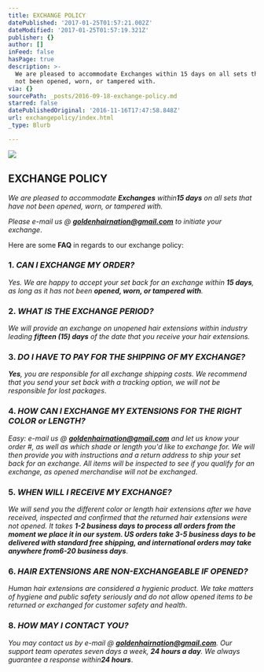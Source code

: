 ```yaml
---
title: EXCHANGE POLICY
datePublished: '2017-01-25T01:57:21.002Z'
dateModified: '2017-01-25T01:57:19.321Z'
publisher: {}
author: []
inFeed: false
hasPage: true
description: >-
  We are pleased to accommodate Exchanges within 15 days on all sets that have
  not been opened, worn, or tampered with.
via: {}
sourcePath: _posts/2016-09-18-exchange-policy.md
starred: false
datePublishedOriginal: '2016-11-16T17:47:58.848Z'
url: exchangepolicy/index.html
_type: Blurb

---
```

![](https://the-grid-user-content.s3-us-west-2.amazonaws.com/ef43ca4b-9af4-493f-a41a-3eca50135b3d.jpg)

## **EXCHANGE POLICY**

_We are pleased to accommodate **Exchanges** within**15 days** on all sets that have not been opened, worn, or tampered with._

_Please e-mail us @ **goldenhairnation@gmail.com** to initiate your exchange_.

Here are some **FAQ** in regards to our exchange policy:

### 1\. _**CAN I EXCHANGE MY ORDER?**_

_Yes. We are happy to accept your set back for an exchange within **15 days**, as long as it has not been **opened, worn, or tampered with**._

### 2\. _**WHAT IS THE EXCHANGE PERIOD?**_

_We will provide an exchange on unopened hair extensions within industry leading **fifteen (15) days** of the date that you receive your hair extensions._

### 3\. _**DO I HAVE TO PAY FOR THE SHIPPING OF MY EXCHANGE?**_

_**Yes**, you are responsible for all exchange shipping costs. We recommend that you send your set back with a tracking option, we will not be responsible for lost packages_.

### 4\. _**HOW CAN I EXCHANGE MY EXTENSIONS FOR THE RIGHT COLOR or LENGTH?**_

_Easy: e-mail us @ **goldenhairnation@gmail.com** and let us know your order \#, as well as which shade or length you'd like to exchange for. We will then provide you with instructions and a return address to ship your set back for an exchange. All items will be inspected to see if you qualify for an exchange, as opened merchandise will not be exchanged_.

### 5\. _**WHEN WILL I RECEIVE MY EXCHANGE?**_

_We will send you the different color or length hair extensions after we have received, inspected and confirmed that the returned hair extensions were not opened. It takes **1-2 business days **to process all orders from the moment we place it in our system. US orders take **3-5 business days** to be delivered with standard free shipping, and international orders may take anywhere from**6-20 business days**_.

### 6\. _**HAIR EXTENSIONS ARE NON-EXCHANGEABLE IF OPENED?**_

_Human hair extensions are considered a hygienic product. We take matters of hygiene and public safety seriously and do not allow opened items to be returned or exchanged for customer safety and health_.

### 8\. _**HOW MAY I CONTACT YOU?**_

_You may contact us by e-mail @ **goldenhairnation@gmail.com**. Our support team operates seven days a week, **24 hours a day**. We always guarantee a response within**24 hours**_.